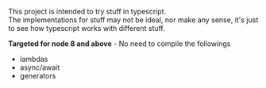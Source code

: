 This project is intended to try stuff in typescript.  
The implementations for stuff may not be ideal, nor make any sense, it's just to see how typescript works with different stuff.  

__Targeted for node 8 and above__ - No need to compile the followings
- lambdas
- async/await
- generators